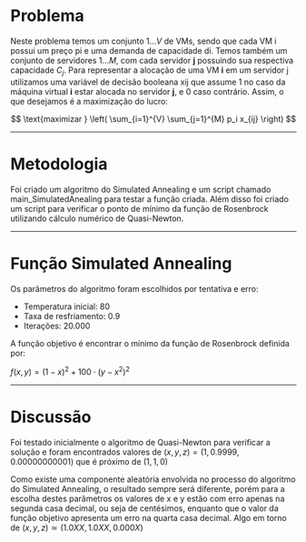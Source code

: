 # Problema

Neste problema temos um conjunto $` {1…V} `$ de VMs, sendo que cada VM i possui um preço pi e uma demanda de capacidade di. Temos também um conjunto de servidores $` {1…M} `$, com cada servidor **j** possuindo sua respectiva capacidade $` C_j `$. Para representar a alocação de uma VM **i** em um servidor j utilizamos uma variável de decisão booleana xij que assume 1 no caso da máquina virtual **i** estar alocada no  servidor **j**, e 0 caso contrário. Assim, o que desejamos é a maximização do lucro:

$$
\text{maximizar } \left( \sum_{i=1}^{V} \sum_{j=1}^{M} p_i x_{ij} \right)
$$


---

# Metodologia

Foi criado um algoritmo do Simulated Annealing e um script chamado main_SimulatedAnealing para testar a função criada. Além disso foi criado um script para verificar o ponto de mínimo da função de Rosenbrock utilizando cálculo numérico de Quasi-Newton.

---

# Função Simulated Annealing

Os parâmetros do algoritmo foram escolhidos por tentativa e erro:
- Temperatura inicial: 80
- Taxa de resfriamento: 0.9
- Iterações: 20.000

A função objetivo é encontrar o mínimo da função de Rosenbrock definida por:

$` f(x, y) = (1 - x)^2 + 100 \cdot (y - x^2)^2 `$

---

# Discussão

Foi testado inicialmente o algoritmo de Quasi-Newton para verificar a solução e foram encontrados valores de $` (x,y,z) = (1,0.9999,0.00000000001) `$ que é próximo de $` (1,1,0) `$

Como existe uma componente aleatória envolvida no processo do algoritmo do Simulated Annealing, o resultado sempre será diferente, porém para a escolha destes parâmetros os valores de x e y estão com erro apenas na segunda casa decimal, ou seja de centésimos, enquanto que o valor da função objetivo apresenta um erro na quarta casa decimal. Algo em torno de $` (x,y,z)  \simeq  (1.0XX,1.0XX,0.000X) `$

